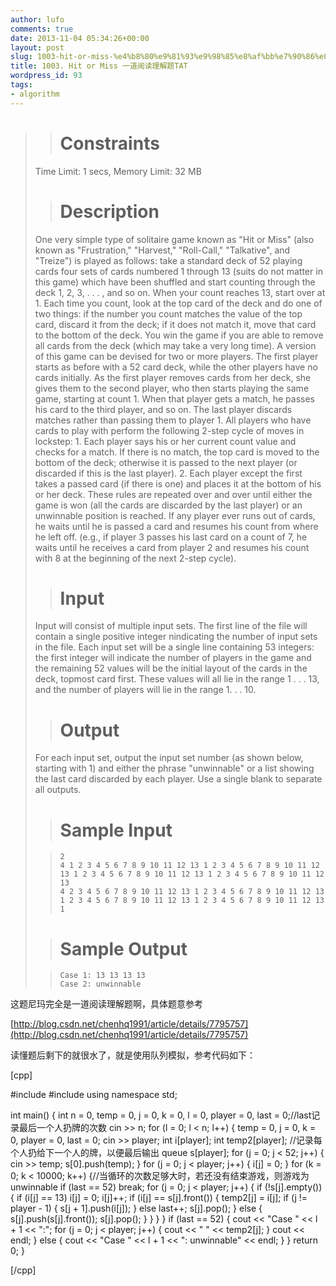 ```yaml
---
author: lufo
comments: true
date: 2013-11-04 05:34:26+00:00
layout: post
slug: 1003-hit-or-miss-%e4%b8%80%e9%81%93%e9%98%85%e8%af%bb%e7%90%86%e8%a7%a3%e9%a2%98tat
title: 1003. Hit or Miss 一道阅读理解题TAT
wordpress_id: 93
tags:
- algorithm
---
```


<blockquote>

> 
> # Constraints
> 
> 
Time Limit: 1 secs, Memory Limit: 32 MB

> 
> # Description
> 
> 
One very simple type of solitaire game known as "Hit or Miss" (also known as "Frustration," "Harvest," "Roll-Call," "Talkative", and "Treize") is played as follows: take a standard deck of 52 playing cards four sets of cards numbered 1 through 13 (suits do not matter in this game) which have been shuffled and start counting through the deck 1, 2, 3, . . . , and so on. When your count reaches 13, start over at 1. Each time you count, look at the top card of the deck and do one of two things: if the number you count matches the value of the top card, discard it from the deck; if it does not match it, move that card to the bottom of the deck. You win the game if you are able to remove all cards from the deck (which may take a very long time). A version of this game can be devised for two or more players. The first player starts as before with a 52 card deck, while the other players have no cards initially. As the first player removes cards from her deck, she gives them to the second player, who then starts playing the same game, starting at count 1. When that player gets a match, he passes his card to the third player, and so on. The last player discards matches rather than passing them to player 1. All players who have cards to play with perform the following 2-step cycle of moves in lockstep: 1. Each player says his or her current count value and checks for a match. If there is no match, the top card is moved to the bottom of the deck; otherwise it is passed to the next player (or discarded if this is the last player). 2. Each player except the first takes a passed card (if there is one) and places it at the bottom of his or her deck. These rules are repeated over and over until either the game is won (all the cards are discarded by the last player) or an unwinnable position is reached. If any player ever runs out of cards, he waits until he is passed a card and resumes his count from where he left off. (e.g., if player 3 passes his last card on a count of 7, he waits until he receives a card from player 2 and resumes his count with 8 at the beginning of the next 2-step cycle).

> 
> # Input
> 
> 
Input will consist of multiple input sets. The first line of the file will contain a single positive integer nindicating the number of input sets in the file. Each input set will be a single line containing 53 integers: the first integer will indicate the number of players in the game and the remaining 52 values will be the initial layout of the cards in the deck, topmost card first. These values will all lie in the range 1 . . . 13, and the number of players will lie in the range 1. . . 10.

> 
> # Output
> 
> 
For each input set, output the input set number (as shown below, starting with 1) and either the phrase "unwinnable" or a list showing the last card discarded by each player. Use a single blank to separate all outputs.

> 
> # Sample Input
> 
> 

>     
>     2
>     4 1 2 3 4 5 6 7 8 9 10 11 12 13 1 2 3 4 5 6 7 8 9 10 11 12 13 1 2 3 4 5 6 7 8 9 10 11 12 13 1 2 3 4 5 6 7 8 9 10 11 12 13
>     4 2 3 4 5 6 7 8 9 10 11 12 13 1 2 3 4 5 6 7 8 9 10 11 12 13 1 2 3 4 5 6 7 8 9 10 11 12 13 1 2 3 4 5 6 7 8 9 10 11 12 13 1
> 
> 

> 
> # Sample Output
> 
> 

>     
>     Case 1: 13 13 13 13
>     Case 2: unwinnable
> 
> 
</blockquote>


这题尼玛完全是一道阅读理解题啊，具体题意参考

[http://blog.csdn.net/chenhq1991/article/details/7795757](http://blog.csdn.net/chenhq1991/article/details/7795757)

读懂题后剩下的就很水了，就是使用队列模拟，参考代码如下：

[cpp]

#include <iostream>
#include <queue>
using namespace std;

int main() {
 int n = 0, temp = 0, j = 0, k = 0, l = 0, player = 0, last = 0;//last记录最后一个人扔牌的次数
 cin >> n;
 for (l = 0; l < n; l++) {
 temp = 0, j = 0, k = 0, player = 0, last = 0;
 cin >> player;
 int i[player];
 int temp2[player]; //记录每个人扔给下一个人的牌，以便最后输出
 queue<int> s[player];
 for (j = 0; j < 52; j++) {
 cin >> temp;
 s[0].push(temp);
 }
 for (j = 0; j < player; j++) {
 i[j] = 0;
 }
 for (k = 0; k < 10000; k++) {//当循环的次数足够大时，若还没有结束游戏，则游戏为unwinnable
 if (last == 52)
 break;
 for (j = 0; j < player; j++) {
 if (!s[j].empty()) {
 if (i[j] == 13)
 i[j] = 0;
 i[j]++;
 if (i[j] == s[j].front()) {
 temp2[j] = i[j];
 if (j != player - 1) {
 s[j + 1].push(i[j]);
 } else
 last++;
 s[j].pop();
 } else {
 s[j].push(s[j].front());
 s[j].pop();
 }
 }
 }
 }
 if (last == 52) {
 cout << "Case " << l + 1 << ":";
 for (j = 0; j < player; j++) {
 cout << " " << temp2[j];
 }
 cout << endl;
 } else {
 cout << "Case " << l + 1 << ": unwinnable" << endl;
 }
 }
 return 0;
}

[/cpp]

